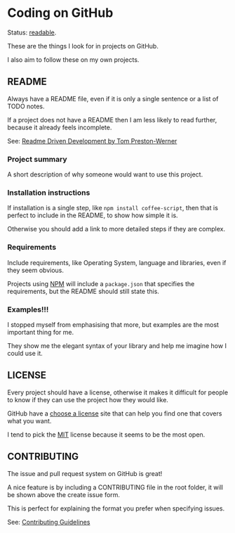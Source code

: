 # Coding on GitHub

Status: [readable](../status/).

These are the things I look for in projects on GitHub.

I also aim to follow these on my own projects.


## README

Always have a README file, even if it is only a single sentence or a
list of TODO notes.

If a project does not have a README then I am less likely to read
further, because it already feels incomplete.

See: [Readme Driven Development by Tom Preston-Werner](http://tom.preston-werner.com/2010/08/23/readme-driven-development.html)


### Project summary

A short description of why someone would want to use this project.


### Installation instructions

If installation is a single step, like `npm install coffee-script`, then
that is perfect to include in the README, to show how simple it is.

Otherwise you should add a link to more detailed steps if they are
complex.


### Requirements

Include requirements, like Operating System, language and libraries,
even if they seem obvious.

Projects using [NPM](https://www.npmjs.com/) will include a
`package.json` that specifies the requirements, but the README should
still state this.


### Examples!!!

I stopped myself from emphasising that more, but examples are the most
important thing for me.

They show me the elegant syntax of your library and help me imagine how
I could use it.


## LICENSE

Every project should have a license, otherwise it makes it difficult for
people to know if they can use the project how they would like.

GitHub have a [choose a license](http://choosealicense.com/) site that
can help you find one that covers what you want.

I tend to pick the [MIT](https://en.wikipedia.org/wiki/MIT_License)
license because it seems to be the most open.


## CONTRIBUTING

The issue and pull request system on GitHub is great!

A nice feature is by including a CONTRIBUTING file in the root folder,
it will be shown above the create issue form.

This is perfect for explaining the format you prefer when specifying
issues.

See: [Contributing Guidelines](https://github.com/blog/1184-contributing-guidelines)